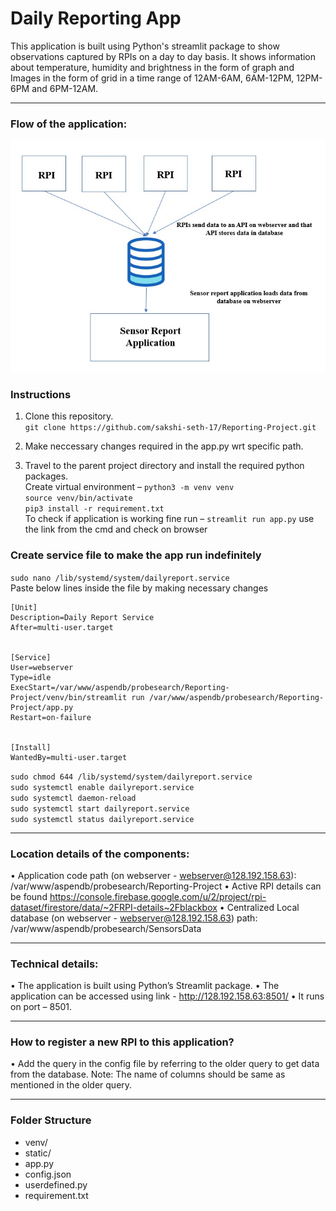  # Daily Reporting App
                                                            
This application is built using Python's streamlit package to show observations captured by RPIs on a day to day basis. It shows information about temperature, humidity and brightness in the form of graph and Images in the form of grid in a time range of 12AM-6AM, 6AM-12PM, 12PM-6PM and 6PM-12AM.

---

### Flow of the application:
<img src="https://github.com/sakshi-seth-17/Reporting-Project/blob/main/DailyReportFlow.jpg" alt="Alt text" title="Optional title">

### Instructions
1. Clone this repository. \
`git clone https://github.com/sakshi-seth-17/Reporting-Project.git`

2. Make neccessary changes required in the app.py wrt specific path. 

3. Travel to the parent project directory and install the required python packages. \
Create virtual environment – `python3 -m venv venv` \
`source venv/bin/activate` \
`pip3 install -r requirement.txt` \
To check if application is working fine run – `streamlit run app.py` 
use the link from the cmd and check on browser 

### Create service file to make the app run indefinitely
`sudo nano /lib/systemd/system/dailyreport.service` \
Paste below lines inside the file by making necessary changes 

	[Unit] 
	Description=Daily Report Service 
	After=multi-user.target 


	[Service] 
	User=webserver 
	Type=idle 
	ExecStart=/var/www/aspendb/probesearch/Reporting-Project/venv/bin/streamlit run /var/www/aspendb/probesearch/Reporting-Project/app.py 
	Restart=on-failure 


	[Install] 
	WantedBy=multi-user.target 

`sudo chmod 644 /lib/systemd/system/dailyreport.service` \
`sudo systemctl enable dailyreport.service` \
`sudo systemctl daemon-reload` \
`sudo systemctl start dailyreport.service` \
`sudo systemctl status dailyreport.service` 

---
### Location details of the components:
•	Application code path (on webserver - webserver@128.192.158.63): /var/www/aspendb/probesearch/Reporting-Project
•	Active RPI details can be found https://console.firebase.google.com/u/2/project/rpi-dataset/firestore/data/~2FRPI-details~2Fblackbox
•	Centralized Local database (on webserver - webserver@128.192.158.63) path: /var/www/aspendb/probesearch/SensorsData

---
### Technical details:
•	The application is built using Python’s Streamlit package.
•	The application can be accessed using link - http://128.192.158.63:8501/
•	It runs on port – 8501.

---
### How to register a new RPI to this application?
•	Add the query in the config file by referring to the older query to get data from the database. Note: The name of columns should be same as mentioned in the older query.

---
### Folder Structure
- venv/
- static/
- app.py
- config.json
- userdefined.py
- requirement.txt
	
